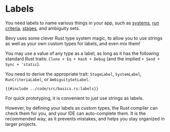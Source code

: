 # Labels

You need labels to name various things in your app, such as
[systems](./system-order.md), [run criteria](./run-criteria.md),
[stages](./stages.md), and ambiguity sets<!-- TODO: add a link -->.

Bevy uses some clever Rust type system magic, to allow you to use strings
as well as your own custom types for labels, and even mix them!

You may use a value of any type as a label, as long as it has the following
standard Rust traits: `Clone + Eq + Hash + Debug` (and the implied `+ Send +
Sync + 'static`).

You need to derive the appropriate trait: `StageLabel`, `SystemLabel`,
`RunCriteriaLabel`, or `AmbiguitySetLabel`.

```rust,no_run,noplayground
{{#include ../code/src/basics.rs:labels}}
```

For quick prototyping, it is convenient to just use strings as labels.

However, by defining your labels as custom types, the Rust compiler can check
them for you, and your IDE can auto-complete them. It is the recommended way,
as it prevents mistakes, and helps you stay organized in larger projects.
